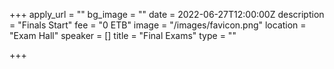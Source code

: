 +++
apply_url = ""
bg_image = ""
date = 2022-06-27T12:00:00Z
description = "Finals Start"
fee = "0 ETB"
image = "/images/favicon.png"
location = "Exam Hall"
speaker = []
title = "Final Exams"
type = ""

+++
